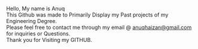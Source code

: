 Hello, My name is Anuq  
This Github was made to Primarily Display my Past projects of my Engineering Degree.  
Please feel free to contact me through my email @ anuqhaizan@gmail.com for inquiries or Questions.  
Thank you for Visiting my GITHUB.  

